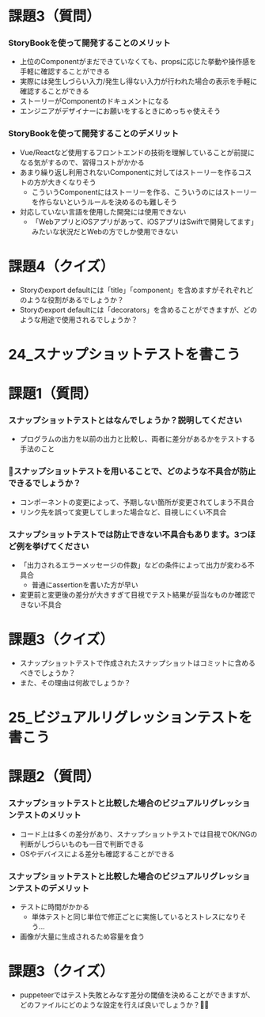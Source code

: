 # 課題3（質問）
### StoryBookを使って開発することのメリット

- 上位のComponentがまだできていなくても、propsに応じた挙動や操作感を手軽に確認することができる
- 実際には発生しづらい入力/発生し得ない入力が行われた場合の表示を手軽に確認することができる
- ストーリーがComponentのドキュメントになる
- エンジニアがデザイナーにお願いをするときにめっちゃ使えそう

### StoryBookを使って開発することのデメリット

- Vue/Reactなど使用するフロントエンドの技術を理解していることが前提になる気がするので、習得コストがかかる
- あまり繰り返し利用されないComponentに対してはストーリーを作るコストの方が大きくなりそう
    - こういうComponentにはストーリーを作る、こういうのにはストーリーを作らないというルールを決めるのも難しそう
- 対応していない言語を使用した開発には使用できない
    - 「WebアプリとiOSアプリがあって、iOSアプリはSwiftで開発してます」みたいな状況だとWebの方でしか使用できない

# 課題4（クイズ）

- Storyのexport defaultには「title」「component」を含めますがそれぞれどのような役割があるでしょうか？
- Storyのexport defaultには「decorators」を含めることができますが、どのような用途で使用されるでしょうか？

# 24_スナップショットテストを書こう

# 課題1（質問）
### スナップショットテストとはなんでしょうか？説明してください
- プログラムの出力を以前の出力と比較し、両者に差分があるかをテストする手法のこと

### スナップショットテストを用いることで、どのような不具合が防止できるでしょうか？
- コンポーネントの変更によって、予期しない箇所が変更されてしまう不具合
- リンク先を誤って変更してしまった場合など、目視しにくい不具合

### スナップショットテストでは防止できない不具合もあります。3つほど例を挙げてください
- 「出力されるエラーメッセージの件数」などの条件によって出力が変わる不具合
    - 普通にassertionを書いた方が早い
- 変更前と変更後の差分が大きすぎて目視でテスト結果が妥当なものか確認できない不具合

# 課題3（クイズ）

- スナップショットテストで作成されたスナップショットはコミットに含めるべきでしょうか？
- また、その理由は何故でしょうか？

# 25_ビジュアルリグレッションテストを書こう

# 課題2（質問）
### スナップショットテストと比較した場合のビジュアルリグレッションテストのメリット

- コード上は多くの差分があり、スナップショットテストでは目視でOK/NGの判断がしづらいものも一目で判断できる
- OSやデバイスによる差分も確認することができる

### スナップショットテストと比較した場合のビジュアルリグレッションテストのデメリット

- テストに時間がかかる
    - 単体テストと同じ単位で修正ごとに実施しているとストレスになりそう...
- 画像が大量に生成されるため容量を食う

# 課題3（クイズ）

- puppeteerではテスト失敗とみなす差分の閾値を決めることができますが、どのファイルにどのような設定を行えば良いでしょうか？
